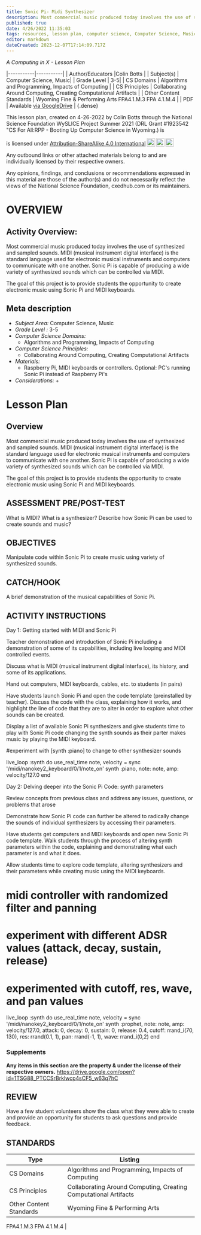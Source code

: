```yaml
---
title: Sonic Pi- Midi Synthesizer
description: Most commercial music produced today involves the use of synthesized and sampled sounds.  MIDI (musical instrument digital interface) is the standard language used for electronic musical instruments and computers to communicate with one another.  Sonic Pi is capable of producing a wide variety of synthesized sounds which can be controlled via MIDI. The goal of this project is to provide students the opportunity to create electronic music using Sonic Pi and MIDI keyboards.
published: true
date: 4/26/2022 11:35:03
tags: resources, lesson plan, computer science, Computer Science, Music 
editor: markdown
dateCreated: 2023-12-07T17:14:09.717Z
---
```

*A Computing in X - Lesson Plan*

|-----------|-----------|
| Author/Educators |Colin Botts |
| Subject(s) | Computer Science, Music|
| Grade Level | 3-5|
| CS Domains | Algorithms and Programming, Impacts of Computing |
| CS Principles | Collaborating Around Computing, Creating Computational Artifacts |
| Other Content Standards | Wyoming Fine & Performing Arts
FPA4.1.M.3
FPA 4.1.M.4 | 
| PDF | Available [via GoogleDrive](https://drive.google.com/open?id=1sjzyqConNzcYI5qYmbyQgl4Aie7LuD6P) |
{.dense}






This lesson plan, created on 4-26-2022 by Colin Botts through the National Science Foundation WySLICE Project Summer 2021 (DRL Grant #1923542 "CS For All:RPP - Booting Up Computer Science in Wyoming.) is  <p xmlns:cc="http://creativecommons.org/ns#" >  is licensed under <a href="http://creativecommons.org/licenses/by-sa/4.0/?ref=chooser-v1" target="_blank" rel="license noopener noreferrer" style="display:inline-block;">Attribution-ShareAlike 4.0 International<img style="height:22px!important;margin-left:3px;vertical-align:text-bottom;" src="https://mirrors.creativecommons.org/presskit/icons/cc.svg?ref=chooser-v1"><img style="height:22px!important;margin-left:3px;vertical-align:text-bottom;" src="https://mirrors.creativecommons.org/presskit/icons/by.svg?ref=chooser-v1"><img style="height:22px!important;margin-left:3px;vertical-align:text-bottom;" src="https://mirrors.creativecommons.org/presskit/icons/sa.svg?ref=chooser-v1"></a></p>


Any outbound links or other attached materials belong to and are individually licensed by their respective owners. 


Any opinions, findings, and conclusions or recommendations expressed in this material are those of the author(s) and do not necessarily reflect the views of the National Science Foundation, cxedhub.com or its maintainers.


# OVERVIEW
## Activity Overview:  
Most commercial music produced today involves the use of synthesized and sampled sounds.  MIDI (musical instrument digital interface) is the standard language used for electronic musical instruments and computers to communicate with one another.  Sonic Pi is capable of producing a wide variety of synthesized sounds which can be controlled via MIDI.


The goal of this project is to provide students the opportunity to create electronic music using Sonic Pi and MIDI keyboards.
## Meta description
+ *Subject Area:* Computer Science, Music 
+ *Grade Level :* 3-5 
+ *Computer Science Domains:*
   + Algorithms and Programming, Impacts of Computing
+ *Computer Science Principles:*
   + Collaborating Around Computing, Creating Computational Artifacts
+ *Materials:* 
   + Raspberry Pi, MIDI keyboards or controllers.  Optional: PC's running Sonic Pi instead of Raspberry Pi's
+ *Considerations:*
   + 


# Lesson Plan
## Overview
Most commercial music produced today involves the use of synthesized and sampled sounds.  MIDI (musical instrument digital interface) is the standard language used for electronic musical instruments and computers to communicate with one another.  Sonic Pi is capable of producing a wide variety of synthesized sounds which can be controlled via MIDI.


The goal of this project is to provide students the opportunity to create electronic music using Sonic Pi and MIDI keyboards.
## ASSESSMENT PRE/POST-TEST
What is MIDI?
What is a synthesizer?
Describe how Sonic Pi can be used to create sounds and music?
## OBJECTIVES
Manipulate code within Sonic Pi to create music using variety of synthesized sounds.


## CATCH/HOOK
A brief demonstration of the musical capabilities of Sonic Pi.


## ACTIVITY INSTRUCTIONS
Day 1: Getting started with MIDI and Sonic Pi


Teacher demonstration and introduction of Sonic Pi including a demonstration of some of its capabilities, including live looping and MIDI controlled events.


Discuss what is MIDI (musical instrument digital interface), its history, and some of its applications.


Hand out computers, MIDI keyboards, cables, etc. to students (in pairs)


Have students launch Sonic Pi and open the code template (preinstalled by teacher).  Discuss the code with the class, explaining how it works, and highlight the line of code that they are to alter in order to explore what other sounds can be created.


Display a list of available Sonic Pi synthesizers and give students time to play with Sonic Pi code changing the synth sounds as their parter makes music by playing the MIDI keyboard.


#experiment with [synth :piano] to change to other synthesizer sounds


live_loop :synth do
  use_real_time
  note, velocity = sync '/midi/nanokey2_keyboard/0/1/note_on'
  synth :piano, note: note, amp: velocity/127.0
end




Day 2: Delving deeper into the Sonic Pi Code: synth parameters


Review concepts from previous class and address any issues, questions, or problems that arose 


Demonstrate how Sonic Pi code can further be altered to radically change the sounds of individual synthesizers by accessing their parameters.


Have students get computers and MIDI keyboards and open new Sonic Pi code template.  Walk students through the process of altering synth parameters within the code, explaining and demonstrating what each parameter is and what it does.


Allow students time to explore code template, altering synthesizers and their parameters while creating music using the MIDI keyboards.


# midi controller with randomized filter and panning
# experiment with different ADSR values (attack, decay, sustain, release)
# experimented with cutoff, res, wave, and pan values


live_loop :synth do
  use_real_time
  note, velocity = sync '/midi/nanokey2_keyboard/0/1/note_on'
  synth :prophet, note: note,
    amp: velocity/127.0,
    attack: 0, decay: 0,  sustain: 0,  release: 0.4,
    cutoff: rrand_i(70, 130), res: rrand(0.1, 1), pan: rrand(-1, 1), wave: rrand_i(0,2)
end


### Supplements
**Any items in this section are the property & under the license of their respective owners.**
https://drive.google.com/open?id=1TSG88_PTCCSrBrklwcp4sCF5_w63q7hC




## REVIEW
Have a few student volunteers show the class what they were able to create and provide an opportunity for students to ask questions and provide feedback.
## STANDARDS        
| Type | Listing | 
|-----------|-----------|
| CS Domains  | Algorithms and Programming, Impacts of Computing|
| CS Principles   | Collaborating Around Computing, Creating Computational Artifacts|
| Other Content Standards | Wyoming Fine & Performing Arts
FPA4.1.M.3
FPA 4.1.M.4  |
